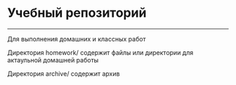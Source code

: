 # Учебный репозиторий
____
Для выполнения домашних и классных работ

Директория homework/ содержит файлы или директории для актаульной домашней работы

Директория archive/ содержит архив


